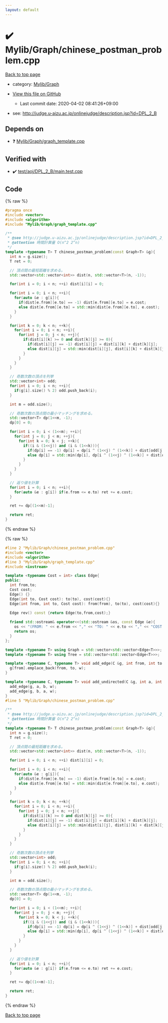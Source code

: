 ```yaml
---
layout: default
---
```


<!-- mathjax config similar to math.stackexchange -->
<script type="text/javascript" async
  src="https://cdnjs.cloudflare.com/ajax/libs/mathjax/2.7.5/MathJax.js?config=TeX-MML-AM_CHTML">
</script>
<script type="text/x-mathjax-config">
  MathJax.Hub.Config({
    TeX: { equationNumbers: { autoNumber: "AMS" }},
    tex2jax: {
      inlineMath: [ ['$','$'] ],
      processEscapes: true
    },
    "HTML-CSS": { matchFontHeight: false },
    displayAlign: "left",
    displayIndent: "2em"
  });
</script>

<script type="text/javascript" src="https://cdnjs.cloudflare.com/ajax/libs/jquery/3.4.1/jquery.min.js"></script>
<script src="https://cdn.jsdelivr.net/npm/jquery-balloon-js@1.1.2/jquery.balloon.min.js" integrity="sha256-ZEYs9VrgAeNuPvs15E39OsyOJaIkXEEt10fzxJ20+2I=" crossorigin="anonymous"></script>
<script type="text/javascript" src="../../../assets/js/copy-button.js"></script>
<link rel="stylesheet" href="../../../assets/css/copy-button.css" />


# :heavy_check_mark: Mylib/Graph/chinese_postman_problem.cpp

<a href="../../../index.html">Back to top page</a>

* category: <a href="../../../index.html#791a56799ce3ef8e4fb5da8cbce3a9bf">Mylib/Graph</a>
* <a href="{{ site.github.repository_url }}/blob/master/Mylib/Graph/chinese_postman_problem.cpp">View this file on GitHub</a>
    - Last commit date: 2020-04-02 08:41:26+09:00


* see: <a href="http://judge.u-aizu.ac.jp/onlinejudge/description.jsp?id=DPL_2_B">http://judge.u-aizu.ac.jp/onlinejudge/description.jsp?id=DPL_2_B</a>


## Depends on

* :question: <a href="graph_template.cpp.html">Mylib/Graph/graph_template.cpp</a>


## Verified with

* :heavy_check_mark: <a href="../../../verify/test/aoj/DPL_2_B/main.test.cpp.html">test/aoj/DPL_2_B/main.test.cpp</a>


## Code

<a id="unbundled"></a>
{% raw %}
```cpp
#pragma once
#include <vector>
#include <algorithm>
#include "Mylib/Graph/graph_template.cpp"

/**
 * @see http://judge.u-aizu.ac.jp/onlinejudge/description.jsp?id=DPL_2_B
 * @attention 時間計算量 O(n^2 2^n)
 */
template <typename T> T chinese_postman_problem(const Graph<T> &g){
  int n = g.size();
  T ret = 0;

  // 頂点間の最短距離を求める。
  std::vector<std::vector<int>> dist(n, std::vector<T>(n, -1));

  for(int i = 0; i < n; ++i) dist[i][i] = 0;

  for(int i = 0; i < n; ++i){
    for(auto &e : g[i]){
      if(dist[e.from][e.to] == -1) dist[e.from][e.to] = e.cost;
      else dist[e.from][e.to] = std::min(dist[e.from][e.to], e.cost);
    }
  }

  for(int k = 0; k < n; ++k){
    for(int i = 0; i < n; ++i){
      for(int j = 0; j < n; ++j){
        if(dist[i][k] >= 0 and dist[k][j] >= 0){
          if(dist[i][j] == -1) dist[i][j] = dist[i][k] + dist[k][j];
          else dist[i][j] = std::min(dist[i][j], dist[i][k] + dist[k][j]);
        }
      }
    }
  }

  // 奇数次数の頂点を列挙
  std::vector<int> odd;
  for(int i = 0; i < n; ++i){
    if(g[i].size() % 2) odd.push_back(i);
  }

  int m = odd.size();

  // 奇数次数の頂点間の最小マッチングを求める。
  std::vector<T> dp(1<<m, -1);
  dp[0] = 0;

  for(int i = 0; i < (1<<m); ++i){
    for(int j = 0; j < m; ++j){
      for(int k = 0; k < j; ++k){
        if((i & (1<<j)) and (i & (1<<k))){
          if(dp[i] == -1) dp[i] = dp[i ^ (1<<j) ^ (1<<k)] + dist[odd[j]][odd[k]];
          else dp[i] = std::min(dp[i], dp[i ^ (1<<j) ^ (1<<k)] + dist[odd[j]][odd[k]]);
        }
      }
    }
  }

  // 返り値を計算
  for(int i = 0; i < n; ++i){
    for(auto &e : g[i]) if(e.from <= e.to) ret += e.cost;
  }

  ret += dp[(1<<m)-1];

  return ret;
}

```
{% endraw %}

<a id="bundled"></a>
{% raw %}
```cpp
#line 2 "Mylib/Graph/chinese_postman_problem.cpp"
#include <vector>
#include <algorithm>
#line 3 "Mylib/Graph/graph_template.cpp"
#include <iostream>

template <typename Cost = int> class Edge{
public:
  int from,to;
  Cost cost;
  Edge() {}
  Edge(int to, Cost cost): to(to), cost(cost){}
  Edge(int from, int to, Cost cost): from(from), to(to), cost(cost){}

  Edge rev() const {return Edge(to,from,cost);}
  
  friend std::ostream& operator<<(std::ostream &os, const Edge &e){
    os << "(FROM: " << e.from << "," << "TO: " << e.to << "," << "COST: " << e.cost << ")";
    return os;
  }
};

template <typename T> using Graph = std::vector<std::vector<Edge<T>>>;
template <typename T> using Tree = std::vector<std::vector<Edge<T>>>;

template <typename C, typename T> void add_edge(C &g, int from, int to, T w){
  g[from].emplace_back(from, to, w);
}

template <typename C, typename T> void add_undirected(C &g, int a, int b, T w){
  add_edge(g, a, b, w);
  add_edge(g, b, a, w);
}
#line 5 "Mylib/Graph/chinese_postman_problem.cpp"

/**
 * @see http://judge.u-aizu.ac.jp/onlinejudge/description.jsp?id=DPL_2_B
 * @attention 時間計算量 O(n^2 2^n)
 */
template <typename T> T chinese_postman_problem(const Graph<T> &g){
  int n = g.size();
  T ret = 0;

  // 頂点間の最短距離を求める。
  std::vector<std::vector<int>> dist(n, std::vector<T>(n, -1));

  for(int i = 0; i < n; ++i) dist[i][i] = 0;

  for(int i = 0; i < n; ++i){
    for(auto &e : g[i]){
      if(dist[e.from][e.to] == -1) dist[e.from][e.to] = e.cost;
      else dist[e.from][e.to] = std::min(dist[e.from][e.to], e.cost);
    }
  }

  for(int k = 0; k < n; ++k){
    for(int i = 0; i < n; ++i){
      for(int j = 0; j < n; ++j){
        if(dist[i][k] >= 0 and dist[k][j] >= 0){
          if(dist[i][j] == -1) dist[i][j] = dist[i][k] + dist[k][j];
          else dist[i][j] = std::min(dist[i][j], dist[i][k] + dist[k][j]);
        }
      }
    }
  }

  // 奇数次数の頂点を列挙
  std::vector<int> odd;
  for(int i = 0; i < n; ++i){
    if(g[i].size() % 2) odd.push_back(i);
  }

  int m = odd.size();

  // 奇数次数の頂点間の最小マッチングを求める。
  std::vector<T> dp(1<<m, -1);
  dp[0] = 0;

  for(int i = 0; i < (1<<m); ++i){
    for(int j = 0; j < m; ++j){
      for(int k = 0; k < j; ++k){
        if((i & (1<<j)) and (i & (1<<k))){
          if(dp[i] == -1) dp[i] = dp[i ^ (1<<j) ^ (1<<k)] + dist[odd[j]][odd[k]];
          else dp[i] = std::min(dp[i], dp[i ^ (1<<j) ^ (1<<k)] + dist[odd[j]][odd[k]]);
        }
      }
    }
  }

  // 返り値を計算
  for(int i = 0; i < n; ++i){
    for(auto &e : g[i]) if(e.from <= e.to) ret += e.cost;
  }

  ret += dp[(1<<m)-1];

  return ret;
}

```
{% endraw %}

<a href="../../../index.html">Back to top page</a>

